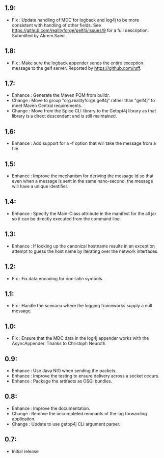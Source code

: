## 1.9:

* Fix      : Update handling of MDC for logback and log4j to be more consistent with
             handling of other fields. See  https://github.com/realityforge/gelf4j/issues/9
             for a full description. Submitted by Akrem Saed.

## 1.8:

* Fix      : Make sure the logback appender sends the entire exception message to the
             gelf server. Reported by https://github.com/rsff.

## 1.7:

* Enhance  : Generate the Maven POM from buildr.
* Change   : Move to group "org.realityforge.gelf4j" rather than "gelf4j" to meet Maven
             Central requirements.
* Change   : Move from the Spice CLI library to the Getopt4j library as that library
             is a direct descendant and is still maintained.

## 1.6:

* Enhance  : Add support for a -f option that will take the message from a file.

## 1.5:

* Enhance  : Improve the mechanism for deriving the message id so that even when a message
             is sent in the same nano-second, the message will have a unique identifier.

## 1.4:

* Enhance  : Specify the Main-Class attribute in the manifest for the all jar so it can be
             directly executed from the command line.

## 1.3:

* Enhance  : If looking up the canonical hostname results in an exception attempt to guess the host name by iterating
             over the network interfaces.
## 1.2:

* Fix      : Fix data encoding for non-latin symbols.

## 1.1:

* Fix      : Handle the scenario where the logging frameworks supply a null message.

## 1.0:

* Fix      : Ensure that the MDC data in the log4j appender works with
             the AsyncAppender. Thanks to Christoph Neuroth.

## 0.9:

* Enhance  : Use Java NIO when sending the packets.
* Enhance  : Improve the testing to ensure delivery across a socket occurs.
* Enhance  : Package the artifacts as OSGi bundles.

## 0.8:

* Enhance  : Improve the documentation.
* Change   : Remove the uncompleted remnants of the log forwarding application.
* Change   : Update to use getop4j CLI argument parser.

## 0.7:

* Initial release
